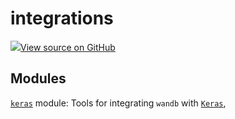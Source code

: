 # integrations

<!-- Insert buttons and diff -->


[![](https://www.tensorflow.org@site/static/images/GitHub-Mark-32px.png)View source on GitHub](https://www.github.com/wandb/client/tree/d0df1ddb23bdba0bec8d9be906336625a603439d/wandb/__init__.py)







## Modules

[`keras`](./keras) module: Tools for integrating `wandb` with [`Keras`](https://keras.io/),

